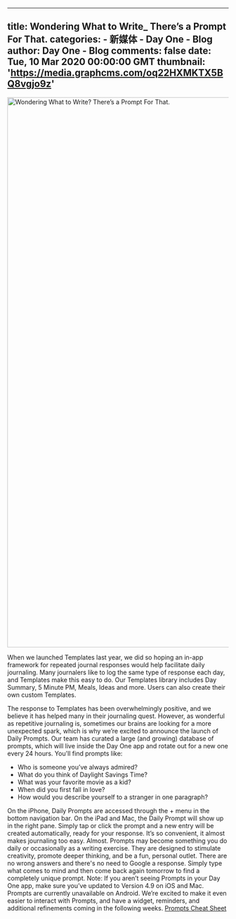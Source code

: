 
---
title: Wondering What to Write_ There’s a Prompt For That.
categories: 
    - 新媒体
    - Day One - Blog
author: Day One - Blog
comments: false
date: Tue, 10 Mar 2020 00:00:00 GMT
thumbnail: 'https://media.graphcms.com/oq22HXMKTX5BQ8vgjo9z'
---

<div>   
<img alt="Wondering What to Write? There’s a Prompt For That." width="2232" height="1248" src="https://media.graphcms.com/oq22HXMKTX5BQ8vgjo9z" referrerpolicy="no-referrer"><p>When we launched Templates last year, we did so hoping an in-app framework for repeated journal responses would help facilitate daily journaling. Many journalers like to log the same type of response each day, and Templates make this easy to do. Our Templates library includes Day Summary, 5 Minute PM, Meals, Ideas and more. Users can also create their own custom Templates.</p><p>The response to Templates has been overwhelmingly positive, and we believe it has helped many in their journaling quest. However, as wonderful as repetitive journaling is, sometimes our brains are looking for a more unexpected spark, which is why we’re excited to announce the launch of Daily Prompts. Our team has curated a large (and growing) database of prompts, which will live inside the Day One app and rotate out for a new one every 24 hours. You'll find prompts like:</p><ul><li>Who is someone you’ve always admired?</li><li>What do you think of Daylight Savings Time?</li><li>What was your favorite movie as a kid?</li><li>When did you first fall in love?</li><li>How would you describe yourself to a stranger in one paragraph?</li></ul><p>On the iPhone, Daily Prompts are accessed through the + menu in the bottom navigation bar. On the iPad and Mac, the Daily Prompt will show up in the right pane. Simply tap or click the prompt and a new entry will be created automatically, ready for your response. It’s so convenient, it almost makes journaling too easy. Almost. Prompts may become something you do daily or occasionally as a writing exercise. They are designed to stimulate creativity, promote deeper thinking, and be a fun, personal outlet. There are no wrong answers and there's no need to Google a response. Simply type what comes to mind and then come back again tomorrow to find a completely unique prompt. Note: If you aren’t seeing Prompts in your Day One app, make sure you’ve updated to Version 4.9 on iOS and Mac. Prompts are currently unavailable on Android. We’re excited to make it even easier to interact with Prompts, and have a widget, reminders, and additional refinements coming in the following weeks. <a href="https://help.dayoneapp.com/en/articles/3750565-daily-writing-prompts">Prompts Cheat Sheet</a></p>  
</div>
            
